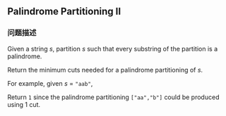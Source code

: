 ## Palindrome Partitioning II  
### 问题描述

Given a string *s*, partition *s* such that every substring of the partition is a palindrome.



Return the minimum cuts needed for a palindrome partitioning of *s*.



For example, given *s* = `"aab"`,<br />
Return `1` since the palindrome partitioning `["aa","b"]` could be produced using 1 cut.


